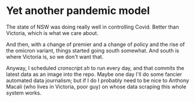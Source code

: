 Yet another pandemic model
==========================

The state of NSW was doing really well in controlling Covid. Better than
Victoria, which is what we care about.

And then, with a change of premier and a change of policy and the rise of
the omicron variant, things started going south somewhat. And south is
where Victoria is, so we don't want that.

Anyway, I scheduled *cronscript.sh* to run every day, and that commits
the latest data as an image into the repo. Maybe one day I'll do some
fancier automated data journalism; but if I do I probably need to be
nice to Anthony Macali (who lives in Victoria, poor guy) on whose
data scraping this whole system works.


